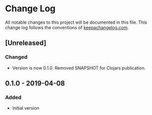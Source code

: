# Change Log
All notable changes to this project will be documented in this file. This change log follows the conventions of [keepachangelog.com](http://keepachangelog.com/).

## [Unreleased]
### Changed
- Version is now 0.1.0. Removed SNAPSHOT for Clojars publication.

## 0.1.0 - 2019-04-08
### Added
- Initial version
